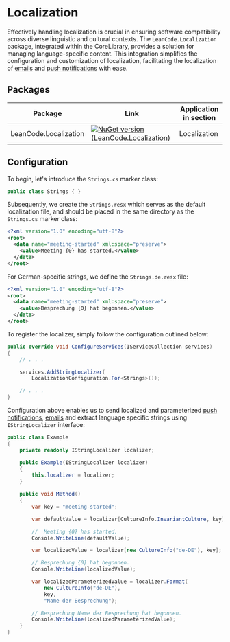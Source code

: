 # Localization

Effectively handling localization is crucial in ensuring software compatibility across diverse linguistic and cultural contexts. The `LeanCode.Localization` package, integrated within the CoreLibrary, provides a solution for managing language-specific content. This integration simplifies the configuration and customization of localization, facilitating the localization of [emails] and [push notifications] with ease.

## Packages

| Package | Link | Application in section |
| --- | ----------- | ----------- |
| LeanCode.Localization | [![NuGet version (LeanCode.Localization)](https://img.shields.io/nuget/vpre/LeanCode.Localization.svg?style=flat-square&logo=nuget)](https://www.nuget.org/packages/LeanCode.Localization) | Localization |

## Configuration

To begin, let's introduce the `Strings.cs` marker class:

```csharp
public class Strings { }
```

Subsequently, we create the `Strings.resx` which serves as the default localization file, and should be placed in the same directory as the `Strings.cs` marker class:

```xml
<?xml version="1.0" encoding="utf-8"?>
<root>
  <data name="meeting-started" xml:space="preserve">
    <value>Meeting {0} has started.</value>
  </data>
</root>
```

For German-specific strings, we define the `Strings.de.resx` file:

```xml
<?xml version="1.0" encoding="utf-8"?>
<root>
  <data name="meeting-started" xml:space="preserve">
    <value>Besprechung {0} hat begonnen.</value>
  </data>
</root>
```

To register the localizer, simply follow the configuration outlined below:

```csharp
public override void ConfigureServices(IServiceCollection services)
{
    // . . .

    services.AddStringLocalizer(
        LocalizationConfiguration.For<Strings>());

    // . . .
}
```

Configuration above enables us to send localized and parameterized [push notifications], [emails] and extract language specific strings using `IStringLocalizer` interface:

```csharp
public class Example
{
    private readonly IStringLocalizer localizer;

    public Example(IStringLocalizer localizer)
    {
        this.localizer = localizer;
    }

    public void Method()
    {
        var key = "meeting-started";

        var defaultValue = localizer[CultureInfo.InvariantCulture, key];

        //  Meeting {0} has started.
        Console.WriteLine(defaultValue);

        var localizedValue = localizer[new CultureInfo("de-DE"), key];

        // Besprechung {0} hat begonnen.
        Console.WriteLine(localizedValue);

        var localizedParameterizedValue = localizer.Format(
            new CultureInfo("de-DE"),
            key,
            "Name der Besprechung");

        // Besprechung Name der Besprechung hat begonnen.
        Console.WriteLine(localizedParameterizedValue);
    }
}
```

[push notifications]: ../../external_integrations/push_notifications_fcm/index.md
[emails]: ../../external_integrations/emails_sendgrid/index.md
